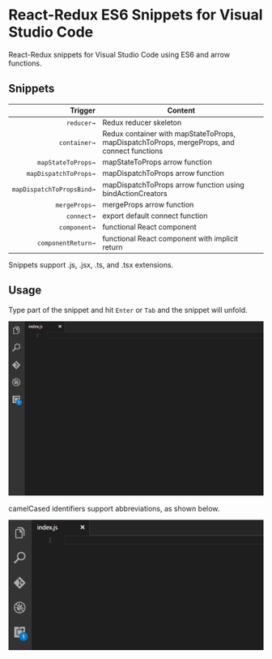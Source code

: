 # React-Redux ES6 Snippets for Visual Studio Code

React-Redux snippets for Visual Studio Code using ES6 and arrow functions.

## Snippets

| Trigger  | Content |
| -------: | ------- |
| `reducer→`   | Redux reducer skeleton |
| `container→`  | Redux container with mapStateToProps, mapDispatchToProps, mergeProps, and connect functions |
| `mapStateToProps→`  | mapStateToProps arrow function |
| `mapDispatchToProps→`  | mapDispatchToProps arrow function |
| `mapDispatchToPropsBind→`  | mapDispatchToProps arrow function using bindActionCreators |
| `mergeProps→`  | mergeProps arrow function |
| `connect→`  | export default connect function |
| `component→`  | functional React component |
| `componentReturn→`  | functional React component with implicit return |

Snippets support .js, .jsx, .ts, and .tsx extensions.

## Usage

Type part of the snippet and hit `Enter` or `Tab` and the snippet will unfold.

![container](src/client/images/container.gif)

camelCased identifiers support abbreviations, as shown below.

![abbreviations](src/client/images/abbreviation.gif)
